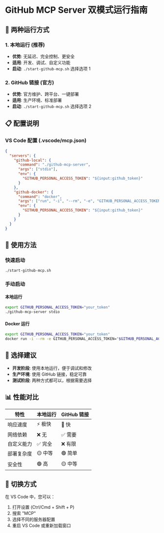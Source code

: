 # GitHub MCP Server 双模式运行指南

## 🚀 两种运行方式

### 1. 本地运行 (推荐)
- **优势**: 无延迟、完全控制、更安全
- **适用**: 开发、调试、自定义功能
- **启动**: `./start-github-mcp.sh` 选择选项 1

### 2. GitHub 链接 (官方)
- **优势**: 官方维护、跨平台、一键部署
- **适用**: 生产环境、标准部署
- **启动**: `./start-github-mcp.sh` 选择选项 2

## 📋 配置说明

### VS Code 配置 (.vscode/mcp.json)
```json
{
  "servers": {
    "github-local": {
      "command": "./github-mcp-server",
      "args": ["stdio"],
      "env": {
        "GITHUB_PERSONAL_ACCESS_TOKEN": "${input:github_token}"
      }
    },
    "github-docker": {
      "command": "docker",
      "args": ["run", "-i", "--rm", "-e", "GITHUB_PERSONAL_ACCESS_TOKEN", "ghcr.io/github/github-mcp-server"],
      "env": {
        "GITHUB_PERSONAL_ACCESS_TOKEN": "${input:github_token}"
      }
    }
  }
}
```

## 🔧 使用方法

### 快速启动
```bash
./start-github-mcp.sh
```

### 手动启动

#### 本地运行
```bash
export GITHUB_PERSONAL_ACCESS_TOKEN="your_token"
./github-mcp-server stdio
```

#### Docker 运行
```bash
export GITHUB_PERSONAL_ACCESS_TOKEN="your_token"
docker run -i --rm -e GITHUB_PERSONAL_ACCESS_TOKEN="$GITHUB_PERSONAL_ACCESS_TOKEN" ghcr.io/github/github-mcp-server
```

## 🎯 选择建议

- **开发阶段**: 使用本地运行，便于调试和修改
- **生产环境**: 使用 GitHub 链接，稳定可靠
- **测试阶段**: 两种方式都可以，根据需要选择

## 📊 性能对比

| 特性 | 本地运行 | GitHub 链接 |
|------|----------|-------------|
| 响应速度 | ⚡ 极快 | 🚀 快 |
| 网络依赖 | ❌ 无 | ✅ 需要 |
| 自定义能力 | ✅ 完全 | ❌ 有限 |
| 部署复杂度 | 🟡 中等 | 🟢 简单 |
| 安全性 | 🟢 高 | 🟡 中等 |

## 🔄 切换方式

在 VS Code 中，您可以：
1. 打开设置 (Ctrl/Cmd + Shift + P)
2. 搜索 "MCP"
3. 选择不同的服务器配置
4. 重启 VS Code 或重新加载窗口 